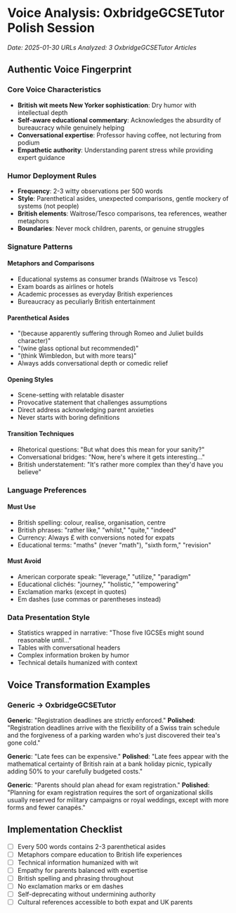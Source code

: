 # Voice Analysis: OxbridgeGCSETutor Polish Session
*Date: 2025-01-30*
*URLs Analyzed: 3 OxbridgeGCSETutor Articles*

## Authentic Voice Fingerprint

### Core Voice Characteristics
- **British wit meets New Yorker sophistication**: Dry humor with intellectual depth
- **Self-aware educational commentary**: Acknowledges the absurdity of bureaucracy while genuinely helping
- **Conversational expertise**: Professor having coffee, not lecturing from podium
- **Empathetic authority**: Understanding parent stress while providing expert guidance

### Humor Deployment Rules
- **Frequency**: 2-3 witty observations per 500 words
- **Style**: Parenthetical asides, unexpected comparisons, gentle mockery of systems (not people)
- **British elements**: Waitrose/Tesco comparisons, tea references, weather metaphors
- **Boundaries**: Never mock children, parents, or genuine struggles

### Signature Patterns

#### Metaphors and Comparisons
- Educational systems as consumer brands (Waitrose vs Tesco)
- Exam boards as airlines or hotels
- Academic processes as everyday British experiences
- Bureaucracy as peculiarly British entertainment

#### Parenthetical Asides
- "(because apparently suffering through Romeo and Juliet builds character)"
- "(wine glass optional but recommended)"
- "(think Wimbledon, but with more tears)"
- Always adds conversational depth or comedic relief

#### Opening Styles
- Scene-setting with relatable disaster
- Provocative statement that challenges assumptions
- Direct address acknowledging parent anxieties
- Never starts with boring definitions

#### Transition Techniques
- Rhetorical questions: "But what does this mean for your sanity?"
- Conversational bridges: "Now, here's where it gets interesting..."
- British understatement: "It's rather more complex than they'd have you believe"

### Language Preferences

#### Must Use
- British spelling: colour, realise, organisation, centre
- British phrases: "rather like," "whilst," "quite," "indeed"
- Currency: Always £ with conversions noted for expats
- Educational terms: "maths" (never "math"), "sixth form," "revision"

#### Must Avoid
- American corporate speak: "leverage," "utilize," "paradigm"
- Educational clichés: "journey," "holistic," "empowering"
- Exclamation marks (except in quotes)
- Em dashes (use commas or parentheses instead)

### Data Presentation Style
- Statistics wrapped in narrative: "Those five IGCSEs might sound reasonable until..."
- Tables with conversational headers
- Complex information broken by humor
- Technical details humanized with context

## Voice Transformation Examples

### Generic → OxbridgeGCSETutor

**Generic**: "Registration deadlines are strictly enforced."
**Polished**: "Registration deadlines arrive with the flexibility of a Swiss train schedule and the forgiveness of a parking warden who's just discovered their tea's gone cold."

**Generic**: "Late fees can be expensive."
**Polished**: "Late fees appear with the mathematical certainty of British rain at a bank holiday picnic, typically adding 50% to your carefully budgeted costs."

**Generic**: "Parents should plan ahead for exam registration."
**Polished**: "Planning for exam registration requires the sort of organizational skills usually reserved for military campaigns or royal weddings, except with more forms and fewer canapés."

## Implementation Checklist
- [ ] Every 500 words contains 2-3 parenthetical asides
- [ ] Metaphors compare education to British life experiences
- [ ] Technical information humanized with wit
- [ ] Empathy for parents balanced with expertise
- [ ] British spelling and phrasing throughout
- [ ] No exclamation marks or em dashes
- [ ] Self-deprecating without undermining authority
- [ ] Cultural references accessible to both expat and UK parents